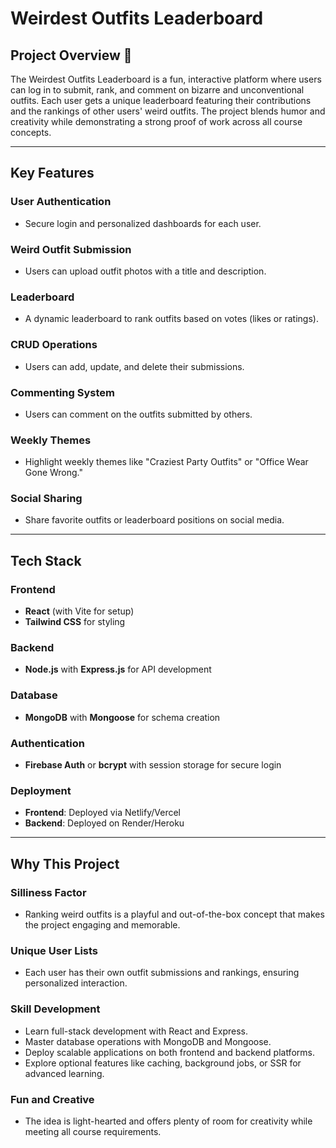 # Weirdest Outfits Leaderboard

## Project Overview 👗
The Weirdest Outfits Leaderboard is a fun, interactive platform where users can log in to submit, rank, and comment on bizarre and unconventional outfits. Each user gets a unique leaderboard featuring their contributions and the rankings of other users' weird outfits. The project blends humor and creativity while demonstrating a strong proof of work across all course concepts.

---

## Key Features

### User Authentication
- Secure login and personalized dashboards for each user.

### Weird Outfit Submission
- Users can upload outfit photos with a title and description.

### Leaderboard
- A dynamic leaderboard to rank outfits based on votes (likes or ratings).

### CRUD Operations
- Users can add, update, and delete their submissions.

### Commenting System
- Users can comment on the outfits submitted by others.

### Weekly Themes
- Highlight weekly themes like "Craziest Party Outfits" or "Office Wear Gone Wrong."

### Social Sharing
- Share favorite outfits or leaderboard positions on social media.

---

## Tech Stack

### Frontend
- **React** (with Vite for setup)
- **Tailwind CSS** for styling

### Backend
- **Node.js** with **Express.js** for API development

### Database
- **MongoDB** with **Mongoose** for schema creation

### Authentication
- **Firebase Auth** or **bcrypt** with session storage for secure login

### Deployment
- **Frontend**: Deployed via Netlify/Vercel
- **Backend**: Deployed on Render/Heroku

---

## Why This Project

### Silliness Factor
- Ranking weird outfits is a playful and out-of-the-box concept that makes the project engaging and memorable.

### Unique User Lists
- Each user has their own outfit submissions and rankings, ensuring personalized interaction.

### Skill Development
- Learn full-stack development with React and Express.
- Master database operations with MongoDB and Mongoose.
- Deploy scalable applications on both frontend and backend platforms.
- Explore optional features like caching, background jobs, or SSR for advanced learning.

### Fun and Creative
- The idea is light-hearted and offers plenty of room for creativity while meeting all course requirements.


